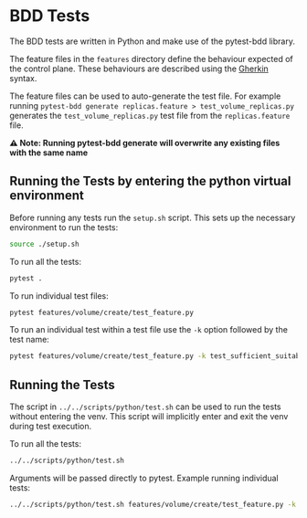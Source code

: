 # BDD Tests

The BDD tests are written in Python and make use of the pytest-bdd library.

The feature files in the `features` directory define the behaviour expected of the control plane. These behaviours are described using the [Gherkin](https://cucumber.io/docs/gherkin/) syntax.

The feature files can be used to auto-generate the test file. For example running `pytest-bdd generate replicas.feature > test_volume_replicas.py`
generates the `test_volume_replicas.py` test file from the `replicas.feature` file.

**:warning: Note: Running pytest-bdd generate will overwrite any existing files with the same name**

## Running the Tests by entering the python virtual environment
Before running any tests run the `setup.sh` script. This sets up the necessary environment to run the tests:
```bash
source ./setup.sh
```

To run all the tests:
```bash
pytest .
```

To run individual test files:
```bash
pytest features/volume/create/test_feature.py
```

To run an individual test within a test file use the `-k` option followed by the test name:
```bash
pytest features/volume/create/test_feature.py -k test_sufficient_suitable_pools
```

## Running the Tests
The script in `../../scripts/python/test.sh` can be used to run the tests without entering the venv.
This script will implicitly enter and exit the venv during test execution.

To run all the tests:
```bash
../../scripts/python/test.sh
```

Arguments will be passed directly to pytest. Example running individual tests:
```bash
../../scripts/python/test.sh features/volume/create/test_feature.py -k test_sufficient_suitable_pools
```
